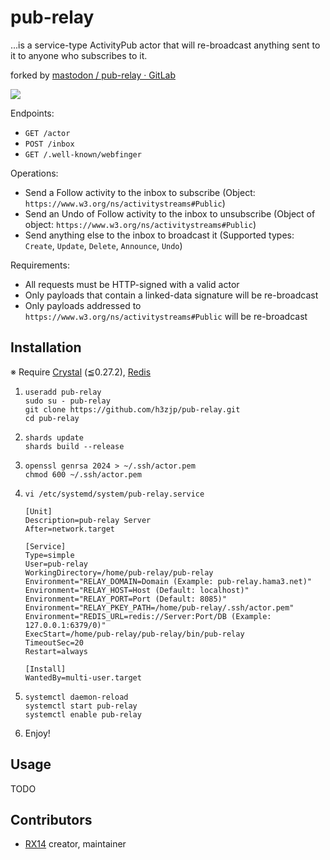 pub-relay
=========

...is a service-type ActivityPub actor that will re-broadcast anything sent to it to anyone who subscribes to it.

forked by [mastodon / pub-relay · GitLab](https://source.joinmastodon.org/mastodon/pub-relay)

![](https://i.imgur.com/5q8db54.jpg)

Endpoints:

- `GET /actor`
- `POST /inbox`
- `GET /.well-known/webfinger`

Operations:

- Send a Follow activity to the inbox to subscribe
  (Object: `https://www.w3.org/ns/activitystreams#Public`)
- Send an Undo of Follow activity to the inbox to unsubscribe
  (Object of object: `https://www.w3.org/ns/activitystreams#Public`)
- Send anything else to the inbox to broadcast it
  (Supported types: `Create`, `Update`, `Delete`, `Announce`, `Undo`)

Requirements:

- All requests must be HTTP-signed with a valid actor
- Only payloads that contain a linked-data signature will be re-broadcast
- Only payloads addressed to `https://www.w3.org/ns/activitystreams#Public` will be re-broadcast

## Installation

※ Require [Crystal](https://crystal-lang.org/) (≦0.27.2), [Redis](https://redis.io/)
1. ```  
   useradd pub-relay  
   sudo su - pub-relay  
   git clone https://github.com/h3zjp/pub-relay.git  
   cd pub-relay
   ```
1. ```
   shards update
   shards build --release
   ```
1. ```
   openssl genrsa 2024 > ~/.ssh/actor.pem
   chmod 600 ~/.ssh/actor.pem
   ```
1. ```vi /etc/systemd/system/pub-relay.service```

   ```
   [Unit]
   Description=pub-relay Server
   After=network.target

   [Service]
   Type=simple
   User=pub-relay
   WorkingDirectory=/home/pub-relay/pub-relay
   Environment="RELAY_DOMAIN=Domain (Example: pub-relay.hama3.net)"
   Environment="RELAY_HOST=Host (Default: localhost)"
   Environment="RELAY_PORT=Port (Default: 8085)"
   Environment="RELAY_PKEY_PATH=/home/pub-relay/.ssh/actor.pem"
   Environment="REDIS_URL=redis://Server:Port/DB (Example: 127.0.0.1:6379/0)"
   ExecStart=/home/pub-relay/pub-relay/bin/pub-relay
   TimeoutSec=20
   Restart=always

   [Install]
   WantedBy=multi-user.target
   ```
1. ```
   systemctl daemon-reload
   systemctl start pub-relay
   systemctl enable pub-relay
   ```
1. Enjoy!

## Usage

TODO

## Contributors

- [RX14](https://source.joinmastodon.org/RX14) creator, maintainer
